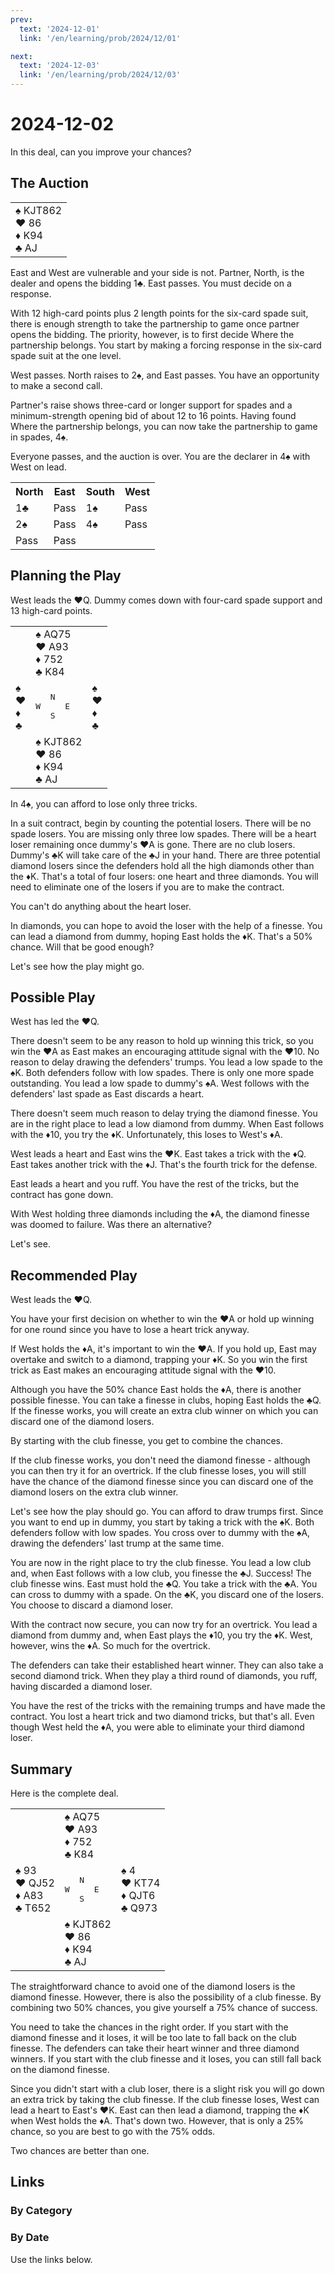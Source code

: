 ```yaml
---
prev:
  text: '2024-12-01'
  link: '/en/learning/prob/2024/12/01'

next:
  text: '2024-12-03'
  link: '/en/learning/prob/2024/12/03'
---
```


# 2024-12-02

In this deal, can you improve your chances?

<Badge type="warning" text="Play"/>

## The Auction

<table class="hand">
	<tr>
		<td>♠ KJT862<br>♥ 86<br>♦ K94<br>♣ AJ</td>
	</tr>
</table>

East and West are vulnerable and your side is not. Partner, North, is the dealer and opens the bidding 1♣. East passes. You must decide on a response.

With 12 high-card points plus 2 length points for the six-card spade suit, there is enough strength to take the partnership to game once partner opens the bidding. The priority, however, is to first decide Where the partnership belongs. You start by making a forcing response in the six-card spade suit at the one level.

West passes. North raises to 2♠, and East passes. You have an opportunity to make a second call.

Partner's raise shows three-card or longer support for spades and a minimum-strength opening bid of about 12 to 16 points. Having found Where the partnership belongs, you can now take the partnership to game in spades, 4♠.

Everyone passes, and the auction is over. You are the declarer in 4♠ with West on lead.

<table class="auction">
	<tr>
		<th>North</th>
		<th>East</th>
		<th>South</th>
		<th>West</th>
	</tr>
	<tr>
		<td>1♣</td>
		<td>Pass</td>
		<td>1♠</td>
		<td>Pass</td>
	</tr>
	<tr>
		<td>2♠</td>
		<td>Pass</td>
		<td>4♠</td>
		<td>Pass</td>
	</tr>
	<tr>
		<td>Pass</td>
		<td>Pass</td>
		<td></td>
		<td></td>
	</tr>
</table>

## Planning the Play

West leads the ♥Q. Dummy comes down with four-card spade support and 13 high-card points.

<table class="deal">
	<tr>
		<td></td>
		<td>♠ AQ75<br>♥ A93<br>♦ 752<br>♣ K84</td>
		<td></td>
	</tr>
	<tr>
		<td>♠ <br>♥ <br>♦ <br>♣ </td>
		<td><pre>   N<br>W     E<br>   S</pre></td>
		<td>♠ <br>♥ <br>♦ <br>♣ </td>
	</tr>
	<tr>
		<td></td>
		<td>♠ KJT862<br>♥ 86<br>♦ K94<br>♣ AJ</td>
		<td></td>
	</tr>
</table>

In 4♠, you can afford to lose only three tricks.

In a suit contract, begin by counting the potential losers. There will be no spade losers. You are missing only three low spades. There will be a heart loser remaining once dummy's ♥A is gone. There are no club losers. Dummy's ♣K will take care of the ♣J in your hand. There are three potential diamond losers since the defenders hold all the high diamonds other than the ♦K. That's a total of four losers: one heart and three diamonds. You will need to eliminate one of the losers if you are to make the contract.

You can't do anything about the heart loser.

In diamonds, you can hope to avoid the loser with the help of a finesse. You can lead a diamond from dummy, hoping East holds the ♦K. That's a 50% chance. Will that be good enough?

Let's see how the play might go.

## Possible Play

West has led the ♥Q.

There doesn't seem to be any reason to hold up winning this trick, so you win the ♥A as East makes an encouraging attitude signal with the ♥10. No reason to delay drawing the defenders' trumps. You lead a low spade to the ♠K. Both defenders follow with low spades. There is only one more spade outstanding. You lead a low spade to dummy's ♠A. West follows with the defenders' last spade as East discards a heart.

There doesn't seem much reason to delay trying the diamond finesse. You are in the right place to lead a low diamond from dummy. When East follows with the ♦10, you try the ♦K. Unfortunately, this loses to West's ♦A.

West leads a heart and East wins the ♥K. East takes a trick with the ♦Q. East takes another trick with the ♦J. That's the fourth trick for the defense.

East leads a heart and you ruff. You have the rest of the tricks, but the contract has gone down.

With West holding three diamonds including the ♦A, the diamond finesse was doomed to failure. Was there an alternative?

Let's see.

## Recommended Play

West leads the ♥Q.

You have your first decision on whether to win the ♥A or hold up winning for one round since you have to lose a heart trick anyway.

If West holds the ♦A, it's important to win the ♥A. If you hold up, East may overtake and switch to a diamond, trapping your ♦K. So you win the first trick as East makes an encouraging attitude signal with the ♥10.

Although you have the 50% chance East holds the ♦A, there is another possible finesse. You can take a finesse in clubs, hoping East holds the ♣Q. If the finesse works, you will create an extra club winner on which you can discard one of the diamond losers.

By starting with the club finesse, you get to combine the chances.

If the club finesse works, you don't need the diamond finesse - although you can then try it for an overtrick. If the club finesse loses, you will still have the chance of the diamond finesse since you can discard one of the diamond losers on the extra club winner.

Let's see how the play should go. You can afford to draw trumps first. Since you want to end up in dummy, you start by taking a trick with the ♠K. Both defenders follow with low spades. You cross over to dummy with the ♠A, drawing the defenders' last trump at the same time.

You are now in the right place to try the club finesse. You lead a low club and, when East follows with a low club, you finesse the ♣J. Success! The club finesse wins. East must hold the ♣Q. You take a trick with the ♣A. You can cross to dummy with a spade. On the ♣K, you discard one of the losers. You choose to discard a diamond loser.

With the contract now secure, you can now try for an overtrick. You lead a diamond from dummy and, when East plays the ♦10, you try the ♦K. West, however, wins the ♦A. So much for the overtrick.

The defenders can take their established heart winner. They can also take a second diamond trick. When they play a third round of diamonds, you ruff, having discarded a diamond loser.

You have the rest of the tricks with the remaining trumps and have made the contract. You lost a heart trick and two diamond tricks, but that's all. Even though West held the ♦A, you were able to eliminate your third diamond loser.

## Summary

Here is the complete deal.

<table class="deal">
	<tr>
		<td></td>
		<td>♠ AQ75<br>♥ A93<br>♦ 752<br>♣ K84</td>
		<td></td>
	</tr>
	<tr>
		<td>♠ 93<br>♥ QJ52<br>♦ A83<br>♣ T652</td>
		<td><pre>   N<br>W     E<br>   S</pre></td>
		<td>♠ 4<br>♥ KT74<br>♦ QJT6<br>♣ Q973</td>
	</tr>
	<tr>
		<td></td>
		<td>♠ KJT862<br>♥ 86<br>♦ K94<br>♣ AJ</td>
		<td></td>
	</tr>
</table>

The straightforward chance to avoid one of the diamond losers is the diamond finesse. However, there is also the possibility of a club finesse. By combining two 50% chances, you give yourself a 75% chance of success.

You need to take the chances in the right order. If you start with the diamond finesse and it loses, it will be too late to fall back on the club finesse. The defenders can take their heart winner and three diamond winners. If you start with the club finesse and it loses, you can still fall back on the diamond finesse.

Since you didn't start with a club loser, there is a slight risk you will go down an extra trick by taking the club finesse. If the club finesse loses, West can lead a heart to East's ♥K. East can then lead a diamond, trapping the ♦K when West holds the ♦A. That's down two. However, that is only a 25% chance, so you are best to go with the 75% odds.

Two chances are better than one.

## Links

[<Badge type="tip" text="Go to Practice"/>](/en/practice/prob/2024/12/02)

### By Category

[<Badge type="tip" text="<--"/>](/en/learning/prob/2024/11/30)
[<Badge type="tip" text="Calendar"/>](/en/learning/calendar/2024/12)
[<Badge type="tip" text="-->"/>](/en/learning/prob/2024/12/02)

### By Date

Use the links below.
